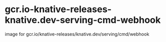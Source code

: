 # gcr.io-knative-releases-knative.dev-serving-cmd-webhook
image for gcr.io/knative-releases/knative.dev/serving/cmd/webhook
